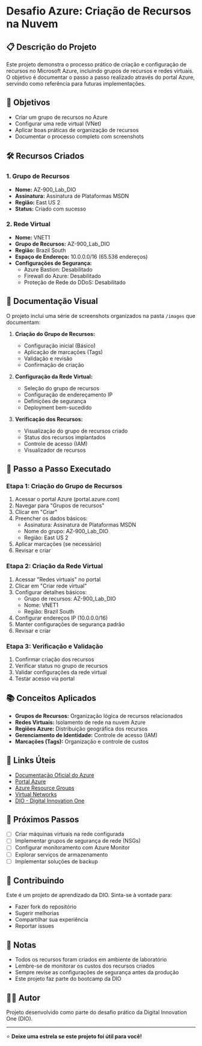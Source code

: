 # Desafio Azure: Criação de Recursos na Nuvem

## 📋 Descrição do Projeto

Este projeto demonstra o processo prático de criação e configuração de recursos no Microsoft Azure, incluindo grupos de recursos e redes virtuais. O objetivo é documentar o passo a passo realizado através do portal Azure, servindo como referência para futuras implementações.

## 🎯 Objetivos

- Criar um grupo de recursos no Azure
- Configurar uma rede virtual (VNet)
- Aplicar boas práticas de organização de recursos
- Documentar o processo completo com screenshots

## 🛠️ Recursos Criados

### 1. Grupo de Recursos
- **Nome:** AZ-900_Lab_DIO
- **Assinatura:** Assinatura de Plataformas MSDN
- **Região:** East US 2
- **Status:** Criado com sucesso

### 2. Rede Virtual
- **Nome:** VNET1
- **Grupo de Recursos:** AZ-900_Lab_DIO
- **Região:** Brazil South
- **Espaço de Endereço:** 10.0.0.0/16 (65.536 endereços)
- **Configurações de Segurança:**
  - Azure Bastion: Desabilitado
  - Firewall do Azure: Desabilitado
  - Proteção de Rede do DDoS: Desabilitado

## 📸 Documentação Visual

O projeto inclui uma série de screenshots organizados na pasta `/images` que documentam:

1. **Criação do Grupo de Recursos:**
   - Configuração inicial (Básico)
   - Aplicação de marcações (Tags)
   - Validação e revisão
   - Confirmação de criação

2. **Configuração da Rede Virtual:**
   - Seleção do grupo de recursos
   - Configuração de endereçamento IP
   - Definições de segurança
   - Deployment bem-sucedido

3. **Verificação dos Recursos:**
   - Visualização do grupo de recursos criado
   - Status dos recursos implantados
   - Controle de acesso (IAM)
   - Visualizador de recursos

## 🔧 Passo a Passo Executado

### Etapa 1: Criação do Grupo de Recursos
1. Acessar o portal Azure (portal.azure.com)
2. Navegar para "Grupos de recursos"
3. Clicar em "Criar"
4. Preencher os dados básicos:
   - Assinatura: Assinatura de Plataformas MSDN
   - Nome do grupo: AZ-900_Lab_DIO
   - Região: East US 2
5. Aplicar marcações (se necessário)
6. Revisar e criar

### Etapa 2: Criação da Rede Virtual
1. Acessar "Redes virtuais" no portal
2. Clicar em "Criar rede virtual"
3. Configurar detalhes básicos:
   - Grupo de recursos: AZ-900_Lab_DIO
   - Nome: VNET1
   - Região: Brazil South
4. Configurar endereços IP (10.0.0.0/16)
5. Manter configurações de segurança padrão
6. Revisar e criar

### Etapa 3: Verificação e Validação
1. Confirmar criação dos recursos
2. Verificar status no grupo de recursos
3. Validar configurações da rede virtual
4. Testar acesso via portal

## 📚 Conceitos Aplicados

- **Grupos de Recursos:** Organização lógica de recursos relacionados
- **Redes Virtuais:** Isolamento de rede na nuvem Azure
- **Regiões Azure:** Distribuição geográfica dos recursos
- **Gerenciamento de Identidade:** Controle de acesso (IAM)
- **Marcações (Tags):** Organização e controle de custos

## 🔗 Links Úteis

- [Documentação Oficial do Azure](https://docs.microsoft.com/azure/)
- [Portal Azure](https://portal.azure.com)
- [Azure Resource Groups](https://docs.microsoft.com/azure/azure-resource-manager/management/manage-resource-groups-portal)
- [Virtual Networks](https://docs.microsoft.com/azure/virtual-network/)
- [DIO - Digital Innovation One](https://dio.me/)

## 🚀 Próximos Passos

- [ ] Criar máquinas virtuais na rede configurada
- [ ] Implementar grupos de segurança de rede (NSGs)
- [ ] Configurar monitoramento com Azure Monitor
- [ ] Explorar serviços de armazenamento
- [ ] Implementar soluções de backup

## 🤝 Contribuindo

Este é um projeto de aprendizado da DIO. Sinta-se à vontade para:
- Fazer fork do repositório
- Sugerir melhorias
- Compartilhar sua experiência
- Reportar issues

## 📝 Notas

- Todos os recursos foram criados em ambiente de laboratório
- Lembre-se de monitorar os custos dos recursos criados
- Sempre revise as configurações de segurança antes da produção
- Este projeto faz parte do bootcamp da DIO

## 👨‍💻 Autor

Projeto desenvolvido como parte do desafio prático da Digital Innovation One (DIO).

---

⭐ **Deixe uma estrela se este projeto foi útil para você!**